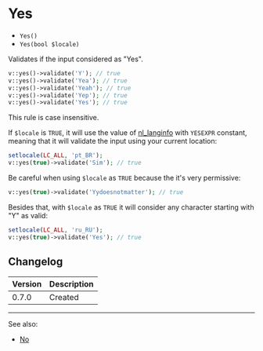 # Yes

- `Yes()`
- `Yes(bool $locale)`

Validates if the input considered as "Yes".

```php
v::yes()->validate('Y'); // true
v::yes()->validate('Yea'); // true
v::yes()->validate('Yeah'); // true
v::yes()->validate('Yep'); // true
v::yes()->validate('Yes'); // true
```

This rule is case insensitive.

If `$locale` is `TRUE`, it will use the value of [nl_langinfo][] with `YESEXPR`
constant, meaning that it will validate the input using your current location:

```php
setlocale(LC_ALL, 'pt_BR');
v::yes(true)->validate('Sim'); // true
```

Be careful when using `$locale` as `TRUE` because the it's very permissive:

```php
v::yes(true)->validate('Yydoesnotmatter'); // true
```

Besides that, with `$locale` as  `TRUE` it will consider any character starting
with "Y" as valid:

```php
setlocale(LC_ALL, 'ru_RU');
v::yes(true)->validate('Yes'); // true
```

## Changelog

Version | Description
--------|-------------
  0.7.0 | Created

***
See also:

- [No](No.md)

[nl_langinfo]: http://php.net/nl_langinfo
